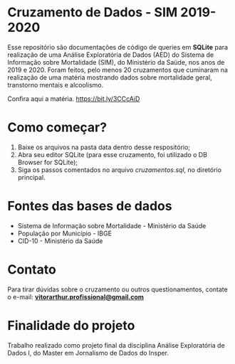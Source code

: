 # Cruzamento de Dados - SIM 2019-2020

Esse repositório são documentações de código de queries em **SQLite** para realização de uma Análise Exploratória de Dados (AED) do Sistema de Informação sobre Mortalidade (SIM), do Ministério da Saúde, nos anos de 2019 e 2020. Foram feitos, pelo menos 20 cruzamentos que cuminaram na realização de uma matéria mostrando dados sobre mortalidade geral, transtorno mentais e alcoolismo. 

Confira aqui a matéria. <https://bit.ly/3CCcAiD>

# Como começar?
1. Baixe os arquivos na pasta data dentro desse respositório;
2. Abra seu editor SQLite (para esse cruzamento, foi utilizado o DB Browser for SQLite);
3. Siga os passos comentados no arquivo *cruzamentos.sql*, no diretório principal.

# Fontes das bases de dados
- Sistema de Informação sobre Mortalidade - Ministério da Saúde
- População por Município - IBGE
- CID-10 - Ministério da Saúde

# Contato
Para tirar dúvidas sobre o cruzamento ou outros questionamentos, contate o e-mail: **vitorarthur.profissional@gmail.com**

# Finalidade do projeto
Trabalho realizado como projeto final da disciplina Análise Exploratória de Dados I, do Master em Jornalismo de Dados do Insper.
